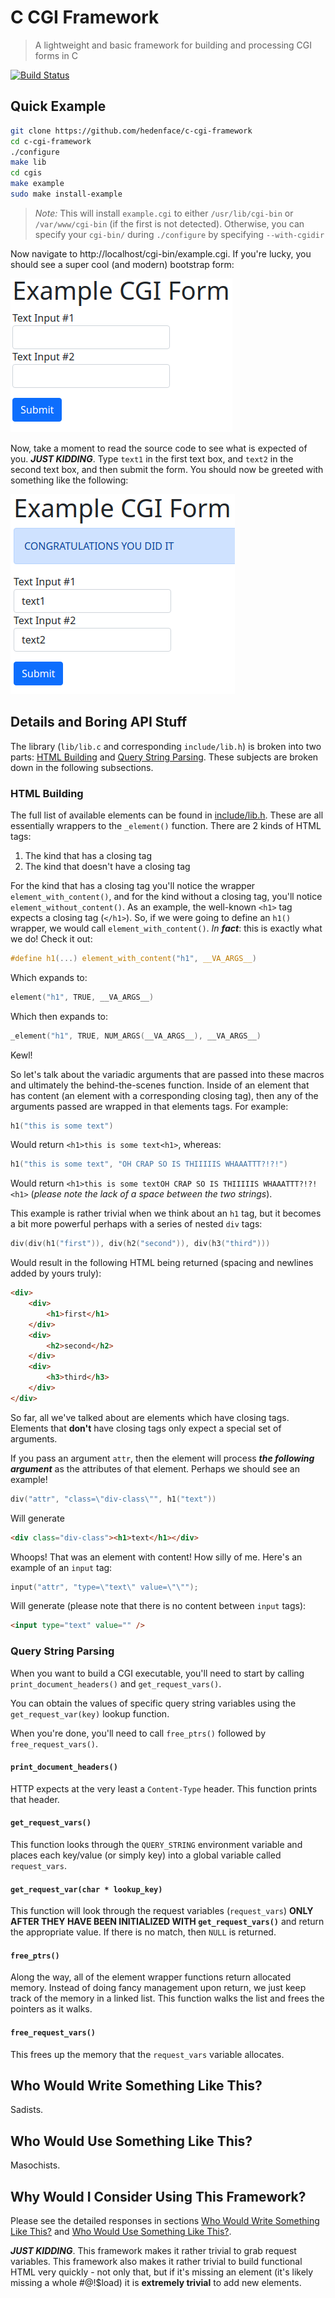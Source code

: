 # C CGI Framework

> A lightweight and basic framework for building and processing CGI forms in C

[![Build Status](https://travis-ci.org/hedenface/c-cgi-framework.svg?branch=main)](https://travis-ci.org/hedenface/c-cgi-framework)

## Quick Example

```bash
git clone https://github.com/hedenface/c-cgi-framework
cd c-cgi-framework
./configure
make lib
cd cgis
make example
sudo make install-example
```

> *Note:* This will install `example.cgi` to either `/usr/lib/cgi-bin` or `/var/www/cgi-bin` (if the first is not detected). Otherwise, you can specify your `cgi-bin/` during `./configure` by specifying `--with-cgidir`

Now navigate to http://localhost/cgi-bin/example.cgi. If you're lucky, you should see a super cool (and modern) bootstrap form:

![Example Form](https://github.com/hedenface/c-cgi-framework/blob/main/media/example.png)

Now, take a moment to read the source code to see what is expected of you. ***JUST KIDDING***. Type `text1` in the first text box, and `text2` in the second text box, and then submit the form. You should now be greeted with something like the following:

![Example Submissed Form](https://github.com/hedenface/c-cgi-framework/blob/main/media/example_submissed.png)

## Details and Boring API Stuff

The library (`lib/lib.c` and corresponding `include/lib.h`) is broken into two parts: [HTML Building](#html-building) and [Query String Parsing](#query-string-parsing). These subjects are broken down in the following subsections.

### HTML Building

The full list of available elements can be found in [include/lib.h](https://github.com/hedenface/c-cgi-framework/blob/main/include/lib.h). These are all essentially wrappers to the `_element()` function. There are 2 kinds of HTML tags:

1. The kind that has a closing tag
1. The kind that doesn't have a closing tag

For the kind that has a closing tag you'll notice the wrapper `element_with_content()`, and for the kind without a closing tag, you'll notice `element_without_content()`. As an example, the well-known `<h1>` tag expects a closing tag (`</h1>`). So, if we were going to define an `h1()` wrapper, we would call `element_with_content()`. *In **fact***: this is exactly what we do! Check it out:

```c
#define h1(...) element_with_content("h1", __VA_ARGS__)
```

Which expands to:

```c
element("h1", TRUE, __VA_ARGS__)
```

Which then expands to:

```c
_element("h1", TRUE, NUM_ARGS(__VA_ARGS__), __VA_ARGS__)
```

Kewl!

So let's talk about the variadic arguments that are passed into these macros and ultimately the behind-the-scenes function. Inside of an element that has content (an element with a corresponding closing tag), then any of the arguments passed are wrapped in that elements tags. For example:

```c
h1("this is some text")
```

Would return `<h1>this is some text<h1>`, whereas:

```c
h1("this is some text", "OH CRAP SO IS THIIIIIS WHAAATTT?!?!")
```

Would return `<h1>this is some textOH CRAP SO IS THIIIIIS WHAAATTT?!?!<h1>` (*please note the lack of a space between the two strings*).

This example is rather trivial when we think about an `h1` tag, but it becomes a bit more powerful perhaps with a series of nested `div` tags:

```c
div(div(h1("first")), div(h2("second")), div(h3("third")))
```

Would result in the following HTML being returned (spacing and newlines added by yours truly):

```html
<div>
    <div>
        <h1>first</h1>
    </div>
    <div>
        <h2>second</h2>
    </div>
    <div>
        <h3>third</h3>
    </div>
</div>
```

So far, all we've talked about are elements which have closing tags. Elements that **don't** have closing tags only expect a special set of arguments.

If you pass an argument `attr`, then the element will process ***the following argument*** as the attributes of that element. Perhaps we should see an example!

```c
div("attr", "class=\"div-class\"", h1("text"))
```

Will generate

```html
<div class="div-class"><h1>text</h1></div>
```

Whoops! That was an element with content! How silly of me. Here's an example of an `input` tag:

```c
input("attr", "type=\"text\" value=\"\"");
```

Will generate (please note that there is no content between `input` tags):

```html
<input type="text" value="" />
```

### Query String Parsing

When you want to build a CGI executable, you'll need to start by calling `print_document_headers()` and `get_request_vars()`.

You can obtain the values of specific query string variables using the `get_request_var(key)` lookup function.

When you're done, you'll need to call `free_ptrs()` followed by `free_request_vars()`.

#### `print_document_headers()`

HTTP expects at the very least a `Content-Type` header. This function prints that header.

#### `get_request_vars()`

This function looks through the `QUERY_STRING` environment variable and places each key/value (or simply key) into a global variable called `request_vars`.

#### `get_request_var(char * lookup_key)`

This function will look through the request variables (`request_vars`) **ONLY AFTER THEY HAVE BEEN INITIALIZED WITH `get_request_vars()`** and return the appropriate value. If there is no match, then `NULL` is returned.

#### `free_ptrs()`

Along the way, all of the element wrapper functions return allocated memory. Instead of doing fancy management upon return, we just keep track of the memory in a linked list. This function walks the list and frees the pointers as it walks.

#### `free_request_vars()`

This frees up the memory that the `request_vars` variable allocates.

## Who Would Write Something Like This?

Sadists.

## Who Would Use Something Like This?

Masochists.

## Why Would I Consider Using This Framework?

Please see the detailed responses in sections [Who Would Write Something Like This?](#who-would-write-something-like-this) and [Who Would Use Something Like This?](#who-would-use-something-like-this).

***JUST KIDDING***. This framework makes it rather trivial to grab request variables. This framework also makes it rather trivial to build functional HTML very quickly - not only that, but if it's missing an element (it's likely missing a whole #@!$load) it is **extremely trivial** to add new elements.
